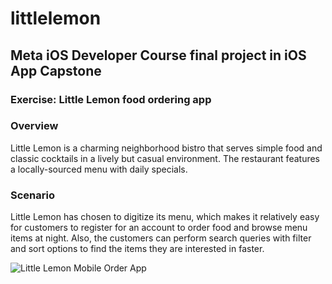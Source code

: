 # littlelemon

## Meta iOS Developer Course final project in iOS App Capstone

### Exercise: Little Lemon food ordering app

### Overview

Little Lemon is a charming neighborhood bistro that serves simple food and classic cocktails in a lively but casual environment. The restaurant features a locally-sourced menu with daily specials.

### Scenario

Little Lemon has chosen to digitize its menu, which makes it relatively easy for customers to register for an account to order food and browse menu items at night. Also, the customers can perform search queries with filter and sort options to find the items they are interested in faster.

![Little Lemon Mobile Order App](https://github.com/user-attachments/assets/bb69374c-e30b-4973-a80e-8629d0a42bb0)
